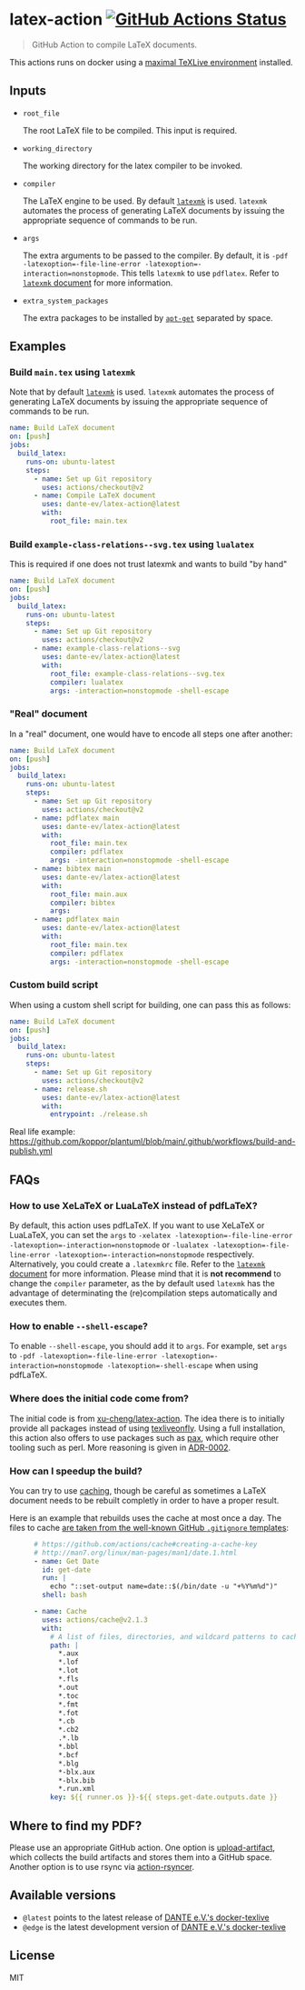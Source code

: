 # latex-action [![GitHub Actions Status](https://github.com/dante-ev/latex-action/workflows/Test%20Github%20Action/badge.svg)](https://github.com/dante-ev/latex-action/actions)

> GitHub Action to compile LaTeX documents.

This actions runs on docker using a [maximal TeXLive environment](https://hub.docker.com/r/danteev/texlive/) installed.

## Inputs

* `root_file`

    The root LaTeX file to be compiled. This input is required.

* `working_directory`

    The working directory for the latex compiler to be invoked.

* `compiler`

    The LaTeX engine to be used. By default [`latexmk`](https://ctan.org/pkg/latexmk) is used. `latexmk` automates the process of generating LaTeX documents by issuing the appropriate sequence of commands to be run.

* `args`

    The extra arguments to be passed to the compiler. By default, it is `-pdf -latexoption=-file-line-error -latexoption=-interaction=nonstopmode`. This tells `latexmk` to use `pdflatex`. Refer to [`latexmk` document](http://texdoc.net/texmf-dist/doc/support/latexmk/latexmk.pdf) for more information.

* `extra_system_packages`

    The extra packages to be installed by [`apt-get`](https://en.wikipedia.org/wiki/APT_(Package_Manager)) separated by space.

## Examples

### Build `main.tex` using `latexmk`

Note that by default [`latexmk`](https://ctan.org/pkg/latexmk) is used.
`latexmk` automates the process of generating LaTeX documents by issuing the appropriate sequence of commands to be run.

```yaml
name: Build LaTeX document
on: [push]
jobs:
  build_latex:
    runs-on: ubuntu-latest
    steps:
      - name: Set up Git repository
        uses: actions/checkout@v2
      - name: Compile LaTeX document
        uses: dante-ev/latex-action@latest
        with:
          root_file: main.tex
```

### Build `example-class-relations--svg.tex` using `lualatex`

This is required if one does not trust latexmk and wants to build "by hand"

```yaml
name: Build LaTeX document
on: [push]
jobs:
  build_latex:
    runs-on: ubuntu-latest
    steps:
      - name: Set up Git repository
        uses: actions/checkout@v2
      - name: example-class-relations--svg
        uses: dante-ev/latex-action@latest
        with:
          root_file: example-class-relations--svg.tex
          compiler: lualatex
          args: -interaction=nonstopmode -shell-escape
```

### "Real" document

In a "real" document, one would have to encode all steps one after another:

```yaml
name: Build LaTeX document
on: [push]
jobs:
  build_latex:
    runs-on: ubuntu-latest
    steps:
      - name: Set up Git repository
        uses: actions/checkout@v2
      - name: pdflatex main
        uses: dante-ev/latex-action@latest
        with:
          root_file: main.tex
          compiler: pdflatex
          args: -interaction=nonstopmode -shell-escape
      - name: bibtex main
        uses: dante-ev/latex-action@latest
        with:
          root_file: main.aux
          compiler: bibtex
          args: 
      - name: pdflatex main
        uses: dante-ev/latex-action@latest
        with:
          root_file: main.tex
          compiler: pdflatex
          args: -interaction=nonstopmode -shell-escape
```

### Custom build script

When using a custom shell script for building, one can pass this as follows:

```yaml
name: Build LaTeX document
on: [push]
jobs:
  build_latex:
    runs-on: ubuntu-latest
    steps:
      - name: Set up Git repository
        uses: actions/checkout@v2
      - name: release.sh
        uses: dante-ev/latex-action@latest
        with:
          entrypoint: ./release.sh
```

Real life example: <https://github.com/koppor/plantuml/blob/main/.github/workflows/build-and-publish.yml>

## FAQs

### How to use XeLaTeX or LuaLaTeX instead of pdfLaTeX?

By default, this action uses pdfLaTeX. If you want to use XeLaTeX or LuaLaTeX, you can set the `args` to `-xelatex -latexoption=-file-line-error -latexoption=-interaction=nonstopmode` or `-lualatex -latexoption=-file-line-error -latexoption=-interaction=nonstopmode` respectively. Alternatively, you could create a `.latexmkrc` file. Refer to the [`latexmk` document](https://mg.readthedocs.io/latexmk.html) for more information.
Please mind that it is **not recommend** to change the `compiler` parameter, as the by default used `latexmk` has the advantage of determinating the (re)compilation steps automatically and executes them.

### How to enable `--shell-escape`?

To enable `--shell-escape`, you should add it to `args`. For example, set `args` to `-pdf -latexoption=-file-line-error -latexoption=-interaction=nonstopmode -latexoption=-shell-escape` when using pdfLaTeX.

### Where does the initial code come from?

The initial code is from [xu-cheng/latex-action](https://github.com/xu-cheng/latex-action).
The idea there is to initially provide all packages instead of using [texliveonfly](https://ctan.org/pkg/texliveonfly).
Using a full installation, this action also offers to use packages such as [pax](https://ctan.org/pkg/pax), which require other tooling such as perl.
More reasoning is given in [ADR-0002](https://github.com/dante-ev/docker-texlive/blob/master/docs/adr/0002-provide-all-packages.md#provide-all-packages).

### How can I speedup the build?

You can try to use [caching](https://docs.github.com/en/actions/guides/caching-dependencies-to-speed-up-workflows), though be careful as sometimes a LaTeX document needs to be rebuilt completly in order to have a proper result.

Here is an example that rebuilds uses the cache at most once a day. The files to cache [are taken from the well-known GitHub `.gitignore` templates](https://github.com/github/gitignore/blob/master/TeX.gitignore):

```yaml
      # https://github.com/actions/cache#creating-a-cache-key
      # http://man7.org/linux/man-pages/man1/date.1.html
      - name: Get Date
        id: get-date
        run: |
          echo "::set-output name=date::$(/bin/date -u "+%Y%m%d")"
        shell: bash

      - name: Cache
        uses: actions/cache@v2.1.3
        with:
          # A list of files, directories, and wildcard patterns to cache and restore
          path: |
            *.aux
            *.lof
            *.lot
            *.fls
            *.out
            *.toc
            *.fmt
            *.fot
            *.cb
            *.cb2
            .*.lb
            *.bbl
            *.bcf
            *.blg
            *-blx.aux
            *-blx.bib
            *.run.xml
          key: ${{ runner.os }}-${{ steps.get-date.outputs.date }}
```

## Where to find my PDF?

Please use an appropriate GitHub action.
One option is [upload-artifact](https://github.com/actions/upload-artifact), which collects the build artifacts and stores them into a GitHub space.
Another option is to use rsync via [action-rsyncer](https://github.com/Pendect/action-rsyncer).

## Available versions

* `@latest` points to the latest release of [DANTE e.V.'s docker-texlive](https://github.com/dante-ev/docker-texlive)
* `@edge` is the latest development version of [DANTE e.V.'s docker-texlive](https://github.com/dante-ev/docker-texlive)

## License

MIT
